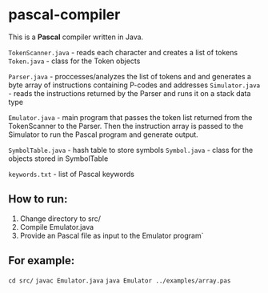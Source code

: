 # pascal-compiler

This is a **Pascal** compiler written in Java.

`TokenScanner.java` - reads each character and creates a list of tokens
`Token.java` - class for the Token objects

`Parser.java` - proccesses/analyzes the list of tokens and and generates a byte array of instructions containing P-codes and addresses
`Simulator.java` - reads the instructions returned by the Parser and runs it on a stack data type

`Emulator.java` - main program that passes the token list returned from the TokenScanner to the Parser. Then the instruction array is passed to the Simulator to run the Pascal program and generate output.

`SymbolTable.java` - hash table to store symbols
`Symbol.java` - class for the objects stored in SymbolTable

`keywords.txt` - list of Pascal keywords

## How to run:
1. Change directory to src/
2. Compile Emulator.java
3. Provide an Pascal file as input to the Emulator program`

## For example: 
`cd src/`
`javac Emulator.java`
`java Emulator ../examples/array.pas`
